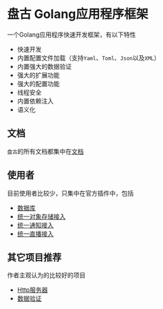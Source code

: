 # 盘古 Golang应用程序框架

一个Golang应用程序快速开发框架，有以下特性

- 快速开发
- 内置配置文件加载（支持`Yaml`、`Toml`、`Json`以及`XML`）
- 内置强大的数据验证
- 强大的扩展功能
- 强大的配置功能
- 线程安全
- 内置依赖注入
- 语义化

## 文档

`盘古`的所有文档都集中在[文档](https://pangu.archtech.studio)

## 使用者

目前使用者比较少，只集中在官方插件中，包括

- [数据库](https://github.com/storezhang/pangu)
- [统一对象存储接入](https://github.com/storezhang/uoa)
- [统一通知接入](https://github.com/storezhang/una)
- [统一直播接入](https://github.com/storezhang/ula)

## 其它项目推荐

作者主观认为的比较好的项目

- [Http服务器](https://github.com/storezhang/echox)
- [数据验证](https://github.com/storezhang/validatorx)
